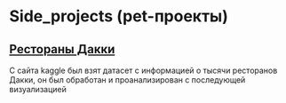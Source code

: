 # Side_projects (pet-проекты)
## [Рестораны Дакки](https://github.com/Barikko/Side_projects/blob/main/%D0%A0%D0%B5%D1%81%D1%82%D0%BE%D1%80%D0%B0%D0%BD%D1%8B%20%D0%94%D0%B0%D0%BA%D0%BA%D0%B8.ipynb)
С сайта kaggle был взят датасет с информацией о тысячи ресторанов Дакки, он был обработан и проанализирован с последующей визуализацией 
